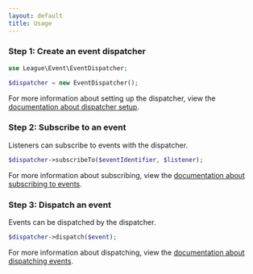 ```yaml
---
layout: default
title: Usage
---
```


### Step 1: Create an event dispatcher

```php
use League\Event\EventDispatcher;

$dispatcher = new EventDispatcher();
```

For more information about setting up the dispatcher, view the
[documentation about dispatcher setup](/3.0/usage/dispatcher-setup/).


### Step 2: Subscribe to an event

Listeners can subscribe to events with the dispatcher.

```php
$dispatcher->subscribeTo($eventIdentifier, $listener);
```

For more information about subscribing, view the
[documentation about subscribing to events](/3.0/usage/subscribing-to-events/).

### Step 3: Dispatch an event

Events can be dispatched by the dispatcher.

```php
$dispatcher->dispatch($event);
```

For more information about dispatching, view the
[documentation about dispatching events](/3.0/usage/dispatching-events/).


